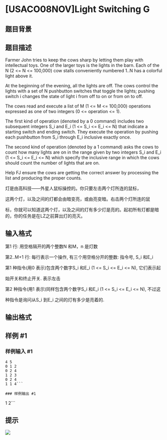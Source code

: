 # [USACO08NOV]Light Switching G

## 题目背景



## 题目描述

Farmer John tries to keep the cows sharp by letting them play with intellectual toys. One of the larger toys is the lights in the barn. Each of the N (2 <= N <= 100,000) cow stalls conveniently numbered 1..N has a colorful light above it.

At the beginning of the evening, all the lights are off. The cows control the lights with a set of N pushbutton switches that toggle the lights; pushing switch i changes the state of light i from off to on or from on to off.

The cows read and execute a list of M (1 <= M <= 100,000) operations expressed as one of two integers (0 <= operation <= 1).

The first kind of operation (denoted by a 0 command) includes two subsequent integers S\_i and E\_i (1 <= S\_i <= E\_i <= N) that indicate a starting switch and ending switch. They execute the operation by pushing each pushbutton from S\_i through E\_i inclusive exactly once.

The second kind of operation (denoted by a 1 command) asks the cows to count how many lights are on in the range given by two integers S\_i and E\_i (1 <= S\_i <= E\_i <= N) which specify the inclusive range in which the cows should count the number of lights that are on.

Help FJ ensure the cows are getting the correct answer by processing the list and producing the proper counts.

灯是由高科技——外星人鼠标操控的。你只要左击两个灯所连的鼠标，

这两个灯，以及之间的灯都会由暗变亮，或由亮变暗。右击两个灯所连的鼠

标，你就可以知道这两个灯，以及之间的灯有多少灯是亮的。起初所有灯都是暗的，你的任务是在LZ之前算出灯的亮灭。


## 输入格式

第1 行: 用空格隔开的两个整数N 和M，n 是灯数

第2..M+1 行: 每行表示一个操作, 有三个用空格分开的整数: 指令号, S\_i 和E\_i

第1 种指令(用0 表示)包含两个数字S\_i 和E\_i (1 <= S\_i <= E\_i <= N), 它们表示起

始开关和终止开关. 表示左击

第2 种指令(用1 表示)同样包含两个数字S\_i 和E\_i (1 <= S\_i <= E\_i <= N), 不过这

种指令是询问从S\_i 到E\_i 之间的灯有多少是亮着的.


## 输出格式



## 样例 #1

### 样例输入 #1
```
4 5
0 1 2
0 2 4
1 2 3
0 2 4
1 1 4```

### 样例输出 #1

```
1
2```

## 提示

 ![](https://cdn.luogu.com.cn/upload/pic/2448.png) 


